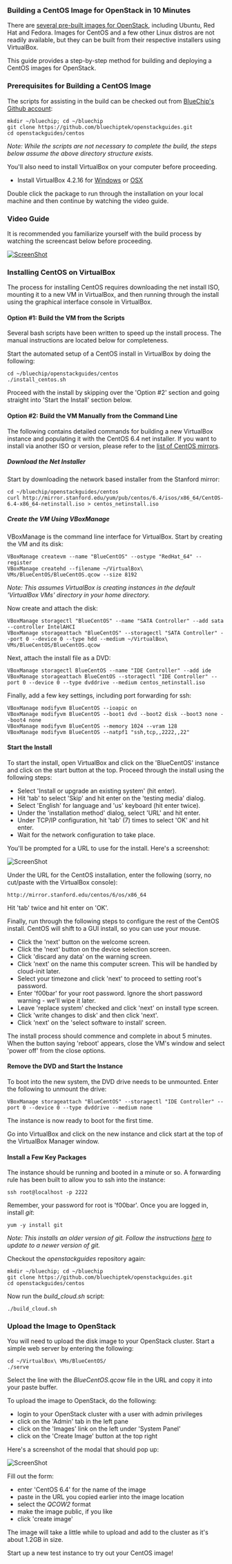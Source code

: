 ### Building a CentOS Image for OpenStack in 10 Minutes

There are [several pre-built images for OpenStack](http://docs.openstack.org/image-guide/content/ch_obtaining_images.html), including Ubuntu, Red Hat and Fedora.  Images for CentOS and a few other Linux distros are not readily available, but they can be built from their respective installers using VirtualBox.

This guide provides a step-by-step method for building and deploying a CentOS images for OpenStack.

### Prerequisites for Building a CentOS Image
The scripts for assisting in the build can be checked out from [BlueChip's Github account](https://github.com/bluechiptek/):
    
    mkdir ~/bluechip; cd ~/bluechip
    git clone https://github.com/bluechiptek/openstackguides.git
    cd openstackguides/centos

*Note: While the scripts are not necessary to complete the build, the steps below assume the above directory structure exists.*

You'll also need to install VirtualBox on your computer before proceeding.

* Install VirtualBox 4.2.16 for [Windows](http://download.virtualbox.org/virtualbox/4.2.16/VirtualBox-4.2.16-86992-Win.exe) or [OSX](http://download.virtualbox.org/virtualbox/4.2.16/VirtualBox-4.2.16-86992-OSX.dmg) 

Double click the package to run through the installation on your local machine and then continue by watching the video guide.

### Video Guide
It is recommended you familiarize yourself with the build process by watching the screencast below before proceeding.

[![ScreenShot](https://raw.github.com/bluechiptek/openstackguides/master/centos/video.png)](http://vimeo.com/77826518)

### Installing CentOS on VirtualBox
The process for installing CentOS requires downloading the net install ISO, mounting it to a new VM in VirtualBox, and then running through the install using the graphical interface console in VirtualBox.

#### Option #1: Build the VM from the Scripts
Several bash scripts have been written to speed up the install process.  The manual instructions are located below for completeness.
    
Start the automated setup of a CentOS install in VirtualBox by doing the following:

    cd ~/bluechip/openstackguides/centos
    ./install_centos.sh

Proceed with the install by skipping over the 'Option #2' section and going straight into 'Start the Install' section below.

#### Option #2: Build the VM Manually from the Command Line
The following contains detailed commands for building a new VirtualBox instance and populating it with the CentOS 6.4 net installer.  If you want to install via another ISO or version, please refer to the [list of CentOS mirrors](http://www.centos.org/modules/tinycontent/index.php?id=30).

##### Download the Net Installer
Start by downloading the network based installer from the Stanford mirror:

    cd ~/bluechip/openstackguides/centos
    curl http://mirror.stanford.edu/yum/pub/centos/6.4/isos/x86_64/CentOS-6.4-x86_64-netinstall.iso > centos_netinstall.iso

##### Create the VM Using VBoxManage
VBoxManage is the command line interface for VirtualBox.  Start by creating the VM and its disk:

    VBoxManage createvm --name "BlueCentOS" --ostype "RedHat_64" --register
    VBoxManage createhd --filename ~/VirtualBox\ VMs/BlueCentOS/BlueCentOS.qcow --size 8192
    
*Note: This assumes VirtualBox is creating instances in the default 'VirtualBox VMs' directory in your home directory.*

Now create and attach the disk:

    VBoxManage storagectl "BlueCentOS" --name "SATA Controller" --add sata --controller IntelAHCI
    VBoxManage storageattach "BlueCentOS" --storagectl "SATA Controller" --port 0 --device 0 --type hdd --medium ~/VirtualBox\ VMs/BlueCentOS/BlueCentOS.qcow

Next, attach the install file as a DVD:
    
    VBoxManage storagectl BlueCentOS --name "IDE Controller" --add ide
    VBoxManage storageattach BlueCentOS --storagectl "IDE Controller" --port 0 --device 0 --type dvddrive --medium centos_netinstall.iso
    
Finally, add a few key settings, including port forwarding for ssh:

    VBoxManage modifyvm BlueCentOS --ioapic on
    VBoxManage modifyvm BlueCentOS --boot1 dvd --boot2 disk --boot3 none --boot4 none
    VBoxManage modifyvm BlueCentOS --memory 1024 --vram 128
    VBoxManage modifyvm BlueCentOS --natpf1 "ssh,tcp,,2222,,22"
    
#### Start the Install
To start the install, open VirtualBox and click on the 'BlueCentOS' instance and click on the start button at the top.  Proceed through the install using the following steps:

 * Select 'Install or upgrade an existing system' (hit enter).
 * Hit 'tab' to select 'Skip' and hit enter on the 'testing media' dialog.
 * Select 'English' for language and 'us' keyboard (hit enter twice).
 * Under the 'installation method' dialog, select 'URL' and hit enter.
 * Under TCP/IP configuration, hit 'tab' (7) times to select 'OK' and hit enter.
 * Wait for the network configuration to take place.

You'll be prompted for a URL to use for the install.  Here's a screenshot:

![ScreenShot](https://raw.github.com/bluechiptek/openstackguides/master/centos/url.png) 

Under the URL for the CentOS installation, enter the following (sorry, no cut/paste with the VirtualBox console):

    http://mirror.stanford.edu/centos/6/os/x86_64

Hit 'tab' twice and hit enter on 'OK'.

Finally, run through the following steps to configure the rest of the CentOS install.  CentOS will shift to a GUI install, so you can use your mouse.

 * Click the 'next' button on the welcome screen.
 * Click the 'next' button on the device selection screen.
 * Click 'discard any data' on the warning screen.
 * Click 'next' on the name this computer screen. This will be handled by cloud-init later.
 * Select your timezone and click 'next' to proceed to setting root's password.
 * Enter 'f00bar' for your root password.  Ignore the short password warning - we'll wipe it later.
 * Leave 'replace system' checked and click 'next' on install type screen.
 * Click 'write changes to disk' and then click 'next'.
 * Click 'next' on the 'select software to install' screen.
 
The install process should commence and complete in about 5 minutes.  When the button saying 'reboot' appears, close the VM's window and select 'power off' from the close options.

#### Remove the DVD and Start the Instance
To boot into the new system, the DVD drive needs to be unmounted.  Enter the following to unmount the drive:

    VBoxManage storageattach "BlueCentOS" --storagectl "IDE Controller" --port 0 --device 0 --type dvddrive --medium none

The instance is now ready to boot for the first time.  

Go into VirtualBox and click on the new instance and click start at the top of the VirtualBox Manager window.

#### Install a Few Key Packages
The instance should be running and booted in a minute or so.  A forwarding rule has been built to allow you to ssh into the instance:

    ssh root@localhost -p 2222
    
Remember, your password for root is 'f00bar'.  Once you are logged in, install *git*:

    yum -y install git

*Note: This installs an older version of git.  Follow the instructions [here](https://gist.github.com/matthewriley/4694850) to update to a newer version of git.*

Checkout the *openstackguides* repository again:

    mkdir ~/bluechip; cd ~/bluechip
    git clone https://github.com/bluechiptek/openstackguides.git
    cd openstackguides/centos

Now run the *build_cloud.sh* script:

    ./build_cloud.sh

### Upload the Image to OpenStack
You will need to upload the disk image to your OpenStack cluster.  Start a simple web server by entering the following:

    cd ~/VirtualBox\ VMs/BlueCentOS/
    ./serve

Select the line with the *BlueCentOS.qcow* file in the URL and copy it into your paste buffer.  

To upload the image to OpenStack, do the following:

 * login to your OpenStack cluster with a user with admin privileges
 * click on the 'Admin' tab in the left pane
 * click on the 'Images' link on the left under 'System Panel'
 * click on the 'Create Image' button at the top right

Here's a screenshot of the modal that should pop up:

![ScreenShot](https://raw.github.com/bluechiptek/openstackguides/master/centos/upload.png)

Fill out the form:

 * enter 'CentOS 6.4' for the name of the image 
 * paste in the URL you copied earlier into the image location
 * select the *QCOW2* format
 * make the image public, if you like
 * click 'create image'
 
The image will take a little while to upload and add to the cluster as it's about 1.2GB in size.

Start up a new test instance to try out your CentOS image!









